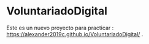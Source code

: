 # VoluntariadoDigital
Este es un  nuevo proyecto para practicar : https://alexander2019c.github.io/VoluntariadoDigital/ .
